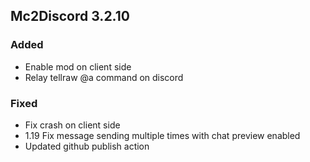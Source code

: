 ## Mc2Discord 3.2.10
### Added
 + Enable mod on client side
 + Relay tellraw @a command on discord

### Fixed
 + Fix crash on client side
 + 1.19 Fix message sending multiple times with chat preview enabled
 + Updated github publish action